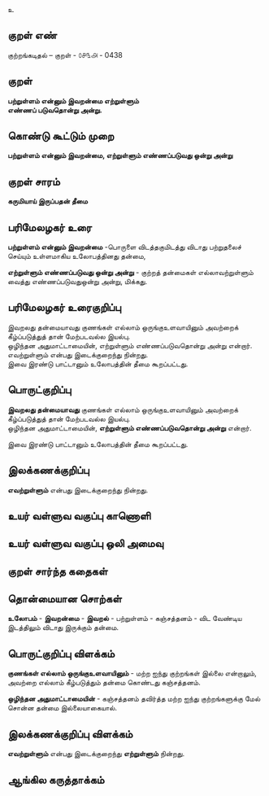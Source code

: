 உ

## குறள் எண் 

குற்றங்கடிதல் – குறள் - ௦௪௩௮ - 0438  

## குறள் 

**பற்றுள்ளம் என்னும் இவறன்மை எற்றுள்ளும்  
எண்ணப் படுவதொன்று அன்று.**

## கொண்டு கூட்டும் முறை

**பற்றுள்ளம் என்னும் இவறன்மை, எற்றுள்ளும் எண்ணப்படுவது ஒன்று அன்று**

## குறள் சாரம்   

**கருமியாய் இருப்பதன் தீமை**

## பரிமேலழகர் உரை

**பற்றுள்ளம் என்னும் இவறன்மை** -பொருளை விடத்தகுமிடத்து விடாது பற்றுதலைச் செய்யும் உள்ளமாகிய உலோபத்தினது தன்மை,  

**எற்றுள்ளும் எண்ணப்படுவது ஒன்று அன்று** - குற்றத் தன்மைகள் எல்லாவற்றுள்ளும் வைத்து எண்ணப்படுவதுஒன்று அன்று, மிக்கது.   

## பரிமேலழகர் உரைகுறிப்பு   

இவறலது தன்மையாவது குணங்கள் எல்லாம் ஒருங்குஉளவாயினும் அவற்றைக் கீழ்ப்படுத்துத் தான் மேற்படவல்ல இயல்பு.  
ஒழிந்தன அதுமாட்டாமையின், எற்றுள்ளும் எண்ணப்படுவதொன்று அன்று என்றார்.  
எவற்றுள்ளும் என்பது இடைக்குறைந்து நின்றது.  
இவை இரண்டு பாட்டானும் உலோபத்தின் தீமை கூறப்பட்டது.   

## பொருட்குறிப்பு 

**இவறலது தன்மையாவது** குணங்கள் எல்லாம் ஒருங்குஉளவாயினும் அவற்றைக் கீழ்ப்படுத்துத் தான் மேற்படவல்ல இயல்பு.    
ஒழிந்தன அதுமாட்டாமையின், **எற்றுள்ளும் எண்ணப்படுவதொன்று அன்று** என்றார்.  

இவை இரண்டு பாட்டானும் உலோபத்தின் தீமை கூறப்பட்டது.     

## இலக்கணக்குறிப்பு  

**எவற்றுள்ளும்** என்பது இடைக்குறைந்து நின்றது.    

## உயர் வள்ளுவ வகுப்பு காணொளி


## உயர் வள்ளுவ வகுப்பு ஒலி அமைவு 

 
## குறள் சார்ந்த கதைகள் 


## தொன்மையான சொற்கள்

**உலோபம்** - **இவறன்மை** - **இவறல்** - பற்றுள்ளம் - கஞ்சத்தனம் - விட வேண்டிய இடத்திலும் விடாது இருக்கும் தன்மை. 

## பொருட்குறிப்பு விளக்கம்

**குணங்கள் எல்லாம் ஒருங்குஉளவாயினும்** - மற்ற ஐந்து குற்றங்கள் இல்லை என்றாலும், அவற்றை எல்லாம் கீழ்படுத்தும் தன்மை கொண்டது கஞ்சத்தனம்.    

**ஒழிந்தன அதுமாட்டாமையின்** - கஞ்சத்தனம் தவிர்த்த மற்ற ஐந்து குற்றங்களுக்கு மேல் சொன்ன தன்மை இல்லையாகையால்.  

## இலக்கணக்குறிப்பு விளக்கம்

**எவற்றுள்ளும்** என்பது இடைக்குறைந்து **எற்றுள்ளும்** நின்றது.  

## ஆங்கில கருத்தாக்கம் 


